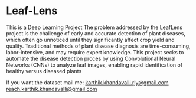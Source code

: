 # Leaf-Lens
This is a Deep Learning Project
The problem addressed by the LeafLens project is
the challenge of early and accurate detection of
plant diseases, which often go unnoticed until they
significantly affect crop yield and quality.
Traditional methods of plant disease diagnosis are
time-consuming, labor-intensive, and may require
expert knowledge. This project secks to automate
the disease detection proces by using
Convolutional Neural Networks (CNNs) to
analyze leaf images, enabling rapid identification
of healthy versus diseased plants



If you want the dataset mail me:
karthik.khandavalli.rjy@gmail.com
reach.karthik.khandavalli@gmail.com
